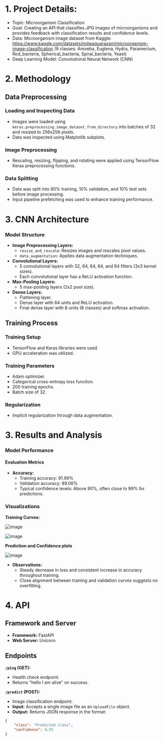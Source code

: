 # 1. Project Details:

* Topic: Microorganism Classification
* Goal: Creating an API that classifies JPG images of microorganisms and provides feedback with classification results and confidence levels.
* Data: Microorganism image dataset from Kaggle: https://www.kaggle.com/datasets/mdwaquarazam/microorganism-image-classification (8 classes: Amoeba, Euglena, Hydra, Paramecium, Rod_bacteria, Spherical_bacteria, Spiral_bacteria, Yeast)
* Deep Learning Model: Convolutional Neural Network (CNN)

# 2. Methodology

## Data Preprocessing

### Loading and Inspecting Data
- Images were loaded using `keras.preprocessing.image_dataset_from_directory` into batches of 32 and resized to 256x256 pixels.
- Data was inspected using Matplotlib subplots.

### Image Preprocessing
- Rescaling, resizing, flipping, and rotating were applied using TensorFlow Keras preprocessing functions.

### Data Splitting
- Data was split into 80% training, 10% validation, and 10% test sets before image processing.
- Input pipeline prefetching was used to enhance training performance.

# 3. CNN Architecture

### Model Structure
- **Image Preprocessing Layers:**
    - `resize_and_rescale`: Resizes images and rescales pixel values.
    - `data_augmentation`: Applies data augmentation techniques.
- **Convolutional Layers:**
    - 5 convolutional layers with 32, 64, 64, 64, and 64 filters (3x3 kernel sizes).
    - Each convolutional layer has a ReLU activation function.
- **Max-Pooling Layers:**
    - 5 max-pooling layers (2x2 pool size).
- **Dense Layers:**
    - Flattening layer.
    - Dense layer with 64 units and ReLU activation.
    - Final dense layer with 8 units (8 classes) and softmax activation.

## Training Process

### Training Setup
- TensorFlow and Keras libraries were used.
- GPU acceleration was utilized.

### Training Parameters
- Adam optimizer.
- Categorical cross-entropy loss function.
- 200 training epochs.
- Batch size of 32.

### Regularization
- Implicit regularization through data augmentation.

# 3. Results and Analysis

### Model Performance

#### Evaluation Metrics

- **Accuracy:**
    - Training accuracy: 91.99%
    - Validation accuracy: 89.06%
    - Typical confidence levels: Above 90%, often close to 99% for predictions.

### Visualizations

**Training Curves:**

![image](https://github.com/ShreyashCC/Micro-organism_Classification/assets/139590016/11a54f46-fb29-400b-887e-f0e1e1172364)

![image](https://github.com/ShreyashCC/Micro-organism_Classification/assets/139590016/5ff732c4-2a5b-42ad-8a4d-030bdde7d74a)



**Prediction and Confidence plots**

![image](https://github.com/ShreyashCC/Micro-organism_Classification/assets/139590016/3d69fa3e-eca5-454c-9754-32f0215a53f4)


* **Observations:**
    - Steady decrease in loss and consistent increase in accuracy throughout training.
    - Close alignment between training and validation curves suggests no overfitting.


# 4. API

## Framework and Server

* **Framework:** FastAPI
* **Web Server:** Uvicorn

## Endpoints

**`/ping` (GET):**
* Health check endpoint.
* Returns "hello I am alive" on success.

**`/predict` (POST):**
* Image classification endpoint.
* **Input:** Accepts a single image file as an `UploadFile` object.
* **Output:** Returns JSON response in the format:

```json
{
    "class": "Predicted class",
    "confidence": 0.95
}
